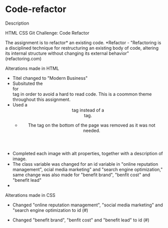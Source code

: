 # Code-refactor

Description 

HTML CSS Git Challenge: Code Refactor

The assignment is to refactor* an existing code.
*Refactor - "Refactoring is a disciplined technique for restructuring an existing body of code, altering its internal structure without changing its external behavior" (refactoring.com)



Alterations made in HTML

- Titel changed to "Modern Business"
- Subsituted the <div> for <nav> tag in order to avoid a hard to read code.
  This is a coommon theme throughout this assignment.
- Used a <header> tag instead of a <div> tag.
  - The </img> tag on the bottom of the page was removed as it was not needed.
- Completed each image with alt properties, together with a description of image.
- The class variable was changed for an id variable in "online reputation management", ocial media marketing" and "search engine optimization," same change was also made for "benefit brand", "benfit cost" and "benefit lead"
- 

Alterations made in CSS

- Changed "online reputation management", "social media marketing" and "search engine optimization to id (#)

- Changed "benefit brand", "benfit cost" and "benefit lead" to id (#)

 
